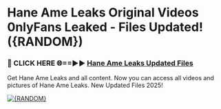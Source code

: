 # Hane Ame Leaks Original Videos 0nlyFans Leaked - Files Updated! ({RANDOM})

<h3>🔴 CLICK HERE 🌐==►► <a href="https://betterlinks.top/A2PfLJ" rel="nofollow">Hane Ame Leaks Updated Files</a></h3>

Get Hane Ame Leaks and all content. Now you can access all videos and pictures of Hane Ame Leaks. New Updated Files 2025!

[![{RANDOM}](https://i.imgur.com/ppqm5kG.gif)](https://betterlinks.top/A2PfLJ)